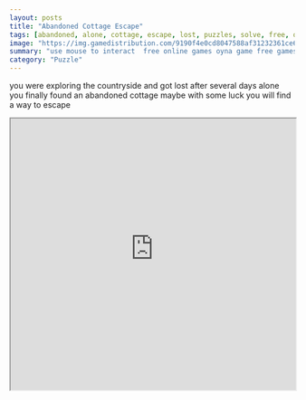 ```yaml
---
layout: posts
title: "Abandoned Cottage Escape"
tags: [abandoned, alone, cottage, escape, lost, puzzles, solve, free, online, games, oyna, game, free, games, play, play, games]
image: "https://img.gamedistribution.com/9190f4e0cd8047588af31232361ce631.jpg"
summary: "use mouse to interact  free online games oyna game free games play play games"
category: "Puzzle"
---
```


you were exploring the countryside and got lost after several days alone you finally found an abandoned cottage maybe with some luck you will find a way to escape

<iframe width="100%" height="480px;" src="https://flash.gamedistribution.com?game=9190f4e0cd8047588af31232361ce631"></iframe>